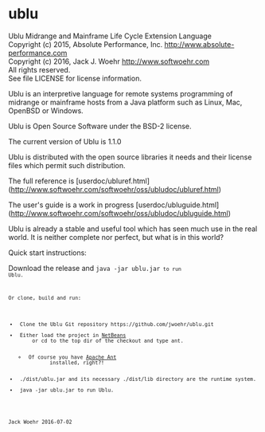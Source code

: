 # ublu
Ublu Midrange and Mainframe Life Cycle Extension Language<br>
Copyright (c) 2015, Absolute Performance, Inc. http://www.absolute-performance.com<br>
Copyright (c) 2016, Jack J. Woehr http://www.softwoehr.com<br>
All rights reserved.<br>
See file LICENSE for license information.

Ublu is an interpretive language for remote systems programming of midrange or
mainframe hosts from a Java platform such as Linux, Mac, OpenBSD or Windows.

Ublu is Open Source Software under the BSD-2 license.

The current version of Ublu is 1.1.0

Ublu is distributed with the open source libraries it needs and their license
files which permit such distribution.

The full reference is [userdoc/ubluref.html] (http://www.softwoehr.com/softwoehr/oss/ubludoc/ubluref.html)

The user's guide is a work in progress [userdoc/ubluguide.html] (http://www.softwoehr.com/softwoehr/oss/ubludoc/ubluguide.html)

Ublu is already a stable and useful tool which has seen much use in the real
world. It is neither complete nor perfect, but what is in this world?

Quick start instructions:

Download the release and <code>java -jar ublu.jar<code> to run Ublu.

Or clone, build and run:
<ul>
<li> Clone the Ublu Git repository https://github.com/jwoehr/ublu.git</li>
<li> Either load the project in <a href="http://www.netbeans.org">NetBeans</a>
     or cd to the top dir of the checkout and type <tt>ant</tt>.
<ul>
    <li> Of course you have <a href="http://ant.apache.org/">Apache Ant</a>
        installed, right?!</li>
</ul></li>
<li> ./dist/ublu.jar and its necessary ./dist/lib directory are the runtime system.</li>
<li> java -jar ublu.jar to run Ublu.</li>
</ul>
 
Jack Woehr 2016-07-02
